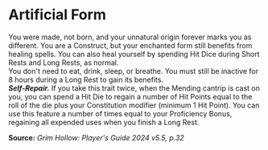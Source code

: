 # Artificial Form

You were made, not born, and your unnatural origin forever marks you as different. You are a Construct, but your enchanted form still benefits from healing spells. You can also heal yourself by spending Hit Dice during Short Rests and Long Rests, as normal.  
You don't need to eat, drink, sleep, or breathe. You must still be inactive for 8 hours during a Long Rest to gain its benefits.  
***Self-Repair.*** If you take this trait twice, when the Mending cantrip is cast on you, you can spend a Hit Die to regain a number of Hit Points equal to the roll of the die plus your Constitution modifier (minimum 1 Hit Point). You can use this feature a number of times equal to your Proficiency Bonus, regaining all expended uses when you finish a Long Rest.

**Source:** *Grim Hollow: Player's Guide 2024 v5.5, p.32*